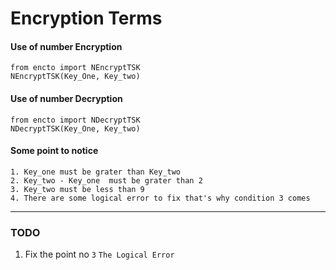 # Encryption Terms

#### Use of number Encryption
`from encto import NEncryptTSK`<br>
`NEncryptTSK(Key_One, Key_two)`<br>
#### Use of number Decryption
`from encto import NDecryptTSK`<br>
`NDecryptTSK(Key_One, Key_two)`<br>
#### Some point to notice
`1. Key_one must be grater than Key_two`<br>
`2. Key_two - Key_one  must be grater than 2`<br>
`3. Key_two must be less than 9`<br>
`4. There are some logical error to fix that's why condition 3 comes`<br>

*****

### TODO
1. Fix the point no `3` `The Logical Error`
